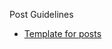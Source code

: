 Post Guidelines
   - [Template for posts ](https://github.com/OMGCorporative/OMGwiki/wiki/Template-for-posts)